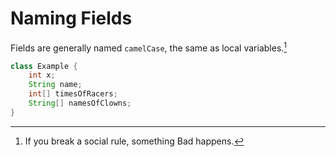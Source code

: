 # Naming Fields

Fields are generally named `camelCase`, the same as local variables.[^break]

```java
class Example {
    int x;
    String name;
    int[] timesOfRacers;
    String[] namesOfClowns;
}
```

[^break]: If you break a social rule, something Bad happens.